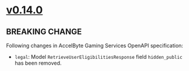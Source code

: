 # [v0.14.0]

## BREAKING CHANGE

Following changes in AccelByte Gaming Services OpenAPI specification:

- `legal`: Model `RetrieveUserEligibilitiesResponse` field `hidden_public` has been removed.

[v0.14.0]: https://github.com/AccelByte/accelbyte-python-modular-sdk/compare/services-legal/v0.13.0..services-legal/v0.14.0

